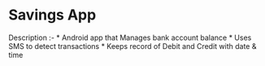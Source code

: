 # Savings App

Description :-
	* Android app that Manages bank account balance
	* Uses SMS to detect transactions
	* Keeps record of Debit and Credit with date & time